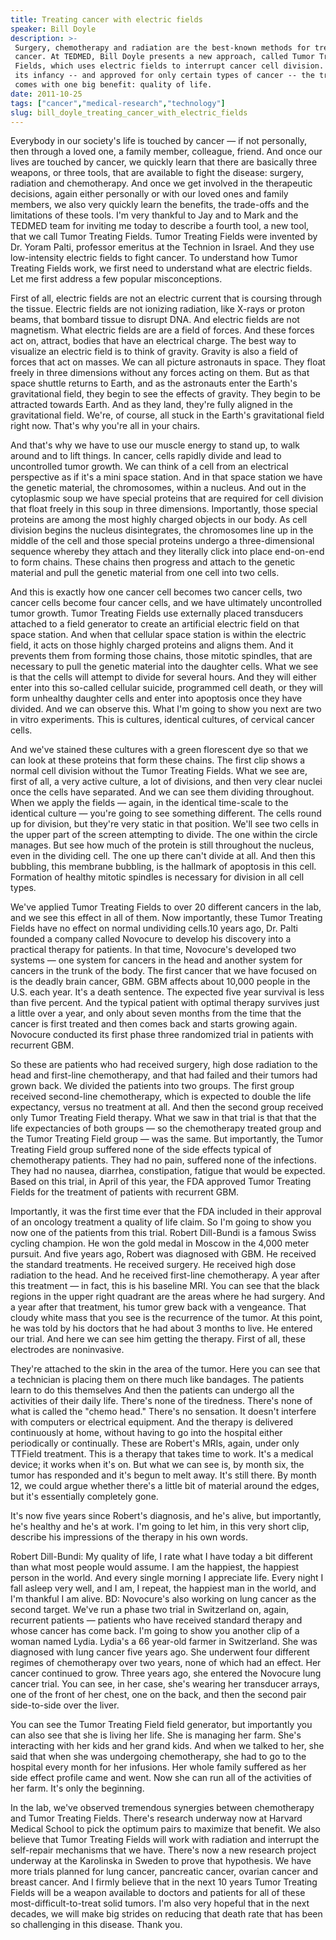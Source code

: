 ```yaml
---
title: Treating cancer with electric fields
speaker: Bill Doyle
description: >-
 Surgery, chemotherapy and radiation are the best-known methods for treating
 cancer. At TEDMED, Bill Doyle presents a new approach, called Tumor Treating
 Fields, which uses electric fields to interrupt cancer cell division. Still in
 its infancy -- and approved for only certain types of cancer -- the treatment
 comes with one big benefit: quality of life.
date: 2011-10-25
tags: ["cancer","medical-research","technology"]
slug: bill_doyle_treating_cancer_with_electric_fields
---
```


Everybody in our society's life is touched by cancer — if not personally, then through a
loved one, a family member, colleague, friend. And once our lives are touched by cancer,
we quickly learn that there are basically three weapons, or three tools, that are
available to fight the disease: surgery, radiation and chemotherapy. And once we get
involved in the therapeutic decisions, again either personally or with our loved ones and
family members, we also very quickly learn the benefits, the trade-offs and the
limitations of these tools. I'm very thankful to Jay and to Mark and the TEDMED team for
inviting me today to describe a fourth tool, a new tool, that we call Tumor Treating
Fields. Tumor Treating Fields were invented by Dr. Yoram Palti, professor emeritus at the
Technion in Israel. And they use low-intensity electric fields to fight cancer. To
understand how Tumor Treating Fields work, we first need to understand what are electric
fields. Let me first address a few popular misconceptions.

First of all, electric fields are not an electric current that is coursing through the
tissue. Electric fields are not ionizing radiation, like X-rays or proton beams, that
bombard tissue to disrupt DNA. And electric fields are not magnetism. What electric fields
are are a field of forces. And these forces act on, attract, bodies that have an
electrical charge. The best way to visualize an electric field is to think of gravity.
Gravity is also a field of forces that act on masses. We can all picture astronauts in
space. They float freely in three dimensions without any forces acting on them. But as
that space shuttle returns to Earth, and as the astronauts enter the Earth's gravitational
field, they begin to see the effects of gravity. They begin to be attracted towards Earth.
And as they land, they're fully aligned in the gravitational field. We're, of course, all
stuck in the Earth's gravitational field right now. That's why you're all in your
chairs.

And that's why we have to use our muscle energy to stand up, to walk around and to lift
things. In cancer, cells rapidly divide and lead to uncontrolled tumor growth. We can think
of a cell from an electrical perspective as if it's a mini space station. And in that
space station we have the genetic material, the chromosomes, within a nucleus. And out in
the cytoplasmic soup we have special proteins that are required for cell division that
float freely in this soup in three dimensions. Importantly, those special proteins are
among the most highly charged objects in our body. As cell division begins the nucleus
disintegrates, the chromosomes line up in the middle of the cell and those special
proteins undergo a three-dimensional sequence whereby they attach and they literally click
into place end-on-end to form chains. These chains then progress and attach to the genetic
material and pull the genetic material from one cell into two cells.

And this is exactly how one cancer cell becomes two cancer cells, two cancer cells become
four cancer cells, and we have ultimately uncontrolled tumor growth. Tumor Treating Fields
use externally placed transducers attached to a field generator to create an artificial
electric field on that space station. And when that cellular space station is within the
electric field, it acts on those highly charged proteins and aligns them. And it prevents
them from forming those chains, those mitotic spindles, that are necessary to pull the
genetic material into the daughter cells. What we see is that the cells will attempt to
divide for several hours. And they will either enter into this so-called cellular suicide,
programmed cell death, or they will form unhealthy daughter cells and enter into apoptosis
once they have divided. And we can observe this. What I'm going to show you next are two in
vitro experiments. This is cultures, identical cultures, of cervical cancer
cells.

And we've stained these cultures with a green florescent dye so that we can look at these
proteins that form these chains. The first clip shows a normal cell division without the
Tumor Treating Fields. What we see are, first of all, a very active culture, a lot of
divisions, and then very clear nuclei once the cells have separated. And we can see them
dividing throughout. When we apply the fields — again, in the identical time-scale to the
identical culture — you're going to see something different. The cells round up for
division, but they're very static in that position. We'll see two cells in the upper part
of the screen attempting to divide. The one within the circle manages. But see how much of
the protein is still throughout the nucleus, even in the dividing cell. The one up there
can't divide at all. And then this bubbling, this membrane bubbling, is the hallmark of
apoptosis in this cell. Formation of healthy mitotic spindles is necessary for division in
all cell types.

We've applied Tumor Treating Fields to over 20 different cancers in the lab, and we see
this effect in all of them. Now importantly, these Tumor Treating Fields have no effect on
normal undividing cells.10 years ago, Dr. Palti founded a company called Novocure to
develop his discovery into a practical therapy for patients. In that time, Novocure's
developed two systems — one system for cancers in the head and another system for cancers
in the trunk of the body. The first cancer that we have focused on is the deadly brain
cancer, GBM. GBM affects about 10,000 people in the U.S. each year. It's a death sentence.
The expected five year survival is less than five percent. And the typical patient with
optimal therapy survives just a little over a year, and only about seven months from the
time that the cancer is first treated and then comes back and starts growing
again. Novocure conducted its first phase three randomized trial in patients with recurrent
GBM.

So these are patients who had received surgery, high dose radiation to the head and
first-line chemotherapy, and that had failed and their tumors had grown back. We divided
the patients into two groups. The first group received second-line chemotherapy, which is
expected to double the life expectancy, versus no treatment at all. And then the second
group received only Tumor Treating Field therapy. What we saw in that trial is that that
the life expectancies of both groups — so the chemotherapy treated group and the Tumor
Treating Field group — was the same. But importantly, the Tumor Treating Field group
suffered none of the side effects typical of chemotherapy patients. They had no pain,
suffered none of the infections. They had no nausea, diarrhea, constipation, fatigue that
would be expected. Based on this trial, in April of this year, the FDA approved Tumor
Treating Fields for the treatment of patients with recurrent GBM.

Importantly, it was the first time ever that the FDA included in their approval of an
oncology treatment a quality of life claim. So I'm going to show you now one of the
patients from this trial. Robert Dill-Bundi is a famous Swiss cycling champion. He won the
gold medal in Moscow in the 4,000 meter pursuit. And five years ago, Robert was diagnosed
with GBM. He received the standard treatments. He received surgery. He received high dose
radiation to the head. And he received first-line chemotherapy. A year after this
treatment — in fact, this is his baseline MRI. You can see that the black regions in the
upper right quadrant are the areas where he had surgery. And a year after that treatment,
his tumor grew back with a vengeance. That cloudy white mass that you see is the
recurrence of the tumor. At this point, he was told by his doctors that he had about 3
months to live. He entered our trial. And here we can see him getting the therapy. First
of all, these electrodes are noninvasive.

They're attached to the skin in the area of the tumor. Here you can see that a technician
is placing them on there much like bandages. The patients learn to do this themselves And
then the patients can undergo all the activities of their daily life. There's none of the
tiredness. There's none of what is called the "chemo head." There's no sensation. It
doesn't interfere with computers or electrical equipment. And the therapy is delivered
continuously at home, without having to go into the hospital either periodically or
continually. These are Robert's MRIs, again, under only TTField treatment. This is a
therapy that takes time to work. It's a medical device; it works when it's on. But what we
can see is, by month six, the tumor has responded and it's begun to melt away. It's still
there. By month 12, we could argue whether there's a little bit of material around the
edges, but it's essentially completely gone.

It's now five years since Robert's diagnosis, and he's alive, but importantly, he's
healthy and he's at work. I'm going to let him, in this very short clip, describe his
impressions of the therapy in his own words.

Robert Dill-Bundi: My quality of life, I rate what I have today a bit different than what
most people would assume. I am the happiest, the happiest person in the world. And every
single morning I appreciate life. Every night I fall asleep very well, and I am, I repeat,
the happiest man in the world, and I'm thankful I am alive. BD: Novocure's also working on
lung cancer as the second target. We've run a phase two trial in Switzerland on, again,
recurrent patients — patients who have received standard therapy and whose cancer has come
back. I'm going to show you another clip of a woman named Lydia. Lydia's a 66 year-old
farmer in Switzerland. She was diagnosed with lung cancer five years ago. She underwent
four different regimes of chemotherapy over two years, none of which had an effect. Her
cancer continued to grow. Three years ago, she entered the Novocure lung cancer trial. You
can see, in her case, she's wearing her transducer arrays, one of the front of her chest,
one on the back, and then the second pair side-to-side over the liver.

You can see the Tumor Treating Field field generator, but importantly you can also see
that she is living her life. She is managing her farm. She's interacting with her kids and
her grand kids. And when we talked to her, she said that when she was undergoing
chemotherapy, she had to go to the hospital every month for her infusions. Her whole
family suffered as her side effect profile came and went. Now she can run all of the
activities of her farm. It's only the beginning.

In the lab, we've observed tremendous synergies between chemotherapy and Tumor Treating
Fields. There's research underway now at Harvard Medical School to pick the optimum pairs
to maximize that benefit. We also believe that Tumor Treating Fields will work with
radiation and interrupt the self-repair mechanisms that we have. There's now a new
research project underway at the Karolinska in Sweden to prove that hypothesis. We have
more trials planned for lung cancer, pancreatic cancer, ovarian cancer and breast cancer.
And I firmly believe that in the next 10 years Tumor Treating Fields will be a weapon
available to doctors and patients for all of these most-difficult-to-treat solid tumors.
I'm also very hopeful that in the next decades, we will make big strides on reducing that
death rate that has been so challenging in this disease. Thank you.

<!--
ad_duration=3.33
event="TEDMED 2011"
external_start_time=0
has_talk_citation=0
intro_duration=11.82
is_subtitle_required="False"
is_talk_featured="True"
language="en"
language_swap="False"
native_language="en"
number_of_related_talks=6
number_of_speakers=1
number_of_subtitled_videos=29
number_of_tags=3
number_of_talk_download_languages=29
number_of_talk_more_resources=0
number_of_talk_recommendations=1
number_of_talks_take_actions=1
post_ad_duration=0.83
published_timestamp="2012-01-31 16:01:14"
recording_date="2011-10-25"
speaker_description="Engineer"
speaker_is_published=1
speaker_name="Bill Doyle"
talk_more_resources=[]
talk_name="Treating cancer with electric fields"
talk_recommendations_blurb="The engineer shares academic articles on approaches to cancer treatment that focus on improving the patient's quality of life."
talks_tags=["cancer","medical-research","technology"]
url_audio="https://download.ted.com/talks/BillDoyle_2011P.mp3?apikey=acme-roadrunner"
url_photo_speaker="https://pe.tedcdn.com/images/ted/9f4c9afb16c25e8578449fae4c67c86109cebb79_254x191.jpg"
url_photo_talk="https://pe.tedcdn.com/images/ted/265d296685242d49ecc52c84827426a52145b16f_800x600.jpg"
url_webpage="https://www.ted.com/talks/bill_doyle_treating_cancer_with_electric_fields"
video_type_name="TED Stage Talk"
-->